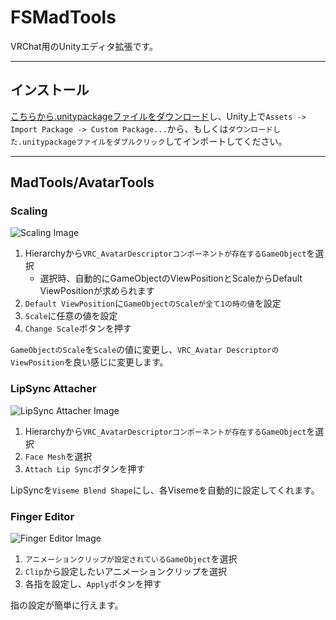 # FSMadTools

VRChat用のUnityエディタ拡張です。

---

## インストール

[こちらから.unitypackageファイルをダウンロード](http://github.com/mamunine/FSMadTools/releases)し、Unity上で`Assets -> Import Package -> Custom Package...`から、もしくは`ダウンロードした.unitypackageファイルをダブルクリック`してインポートしてください。

---

## MadTools/AvatarTools

### Scaling

![Scaling Image](https://user-images.githubusercontent.com/13612643/51085516-d7c6ed80-177d-11e9-83d5-61db7af6904b.png)

1. Hierarchyから`VRC_AvatarDescriptorコンポーネントが存在するGameObject`を選択
    - 選択時、自動的にGameObjectのViewPositionとScaleからDefault ViewPositionが求められます
1. `Default ViewPosition`に`GameObjectのScaleが全て1の時の値`を設定
1. `Scale`に任意の値を設定
1. `Change Scale`ボタンを押す

`GameObjectのScale`を`Scale`の値に変更し、`VRC_Avatar DescriptorのViewPosition`を良い感じに変更します。

### LipSync Attacher

![LipSync Attacher Image](https://user-images.githubusercontent.com/13612643/51085517-d990b100-177d-11e9-8ddc-30ee5924ffc7.png)

1. Hierarchyから`VRC_AvatarDescriptorコンポーネントが存在するGameObject`を選択
1. `Face Mesh`を選択
1. `Attach Lip Sync`ボタンを押す

LipSyncを`Viseme Blend Shape`にし、各Visemeを自動的に設定してくれます。

### Finger Editor

![Finger Editor Image](https://user-images.githubusercontent.com/13612643/51085519-db5a7480-177d-11e9-9380-3a2b3b971389.png)

1. `アニメーションクリップが設定されているGameObject`を選択
1. `Clip`から設定したいアニメーションクリップを選択
1. 各指を設定し、`Apply`ボタンを押す

指の設定が簡単に行えます。
